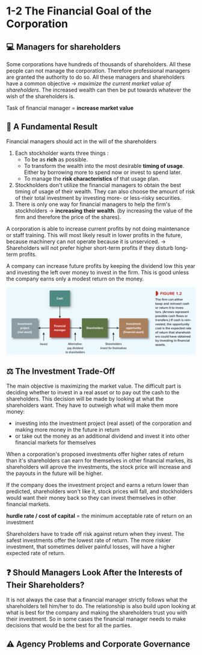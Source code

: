 # 1-2 The Financial Goal of the Corporation

## 💻 Managers for shareholders
Some corporations have hundreds of thousands of shareholders. All these people can not manage the corporation. Therefore professional managers are granted the authority to do so. All these managers and shareholders have a common objective -> *maximize the current market value of shareholders*. The increased wealth can then be put towards whatever the wish of the shareholders is.

Task of financial manager = **increase market value**

## 🎯 A Fundamental Result
Financial managers should act in the will of the shareholders
1. Each stockholder wants three things :
    + To be as **rich** as possible.
    + To transform the wealth into the most desirable **timing of usage**. Either by borrowing more to spend now or invest to spend later.
    + To manage the **risk characteristics** of that usage plan.
2. Stockholders don't utilize the financial managers to obtain the best timing of usage of their wealth. They can also choose the amount of risk of their total investment by investing more- or less-risky securities.
3. There is only one way for financial managers to help the firm's stockholders -> **increasing their wealth**. (by increasing the value of the firm and therefore the price of the shares).

A corporation is able to increase current profits by not doing maintenance or staff training. This will most likely result in lower profits in the future, because machinery can not operate because it is unserviced. -> Shareholders will not prefer higher short-term profits if they disturb long-term profits.

A company can increase future profits by keeping the dividend low this year and investing the left over money to invest in the firm. This is good unless the company earns only a modest return on the money.

![Figure 1-2](../img/figure1-2.png)

## ⚖ The Investment Trade-Off
The main objective is maximizing the market value. The difficult part is deciding whether to invest in a real asset or to pay out the cash to the shareholders. This decision will be made by looking at what the shareholders want. They have to outweigh what will make them more money:

+ investing into the investment project (real asset) of the corporation and making more money in the future in return
+ or take out the money as an additional dividend and invest it into other financial markets for themselves

When a corporation's proposed investments offer higher rates of return than it's shareholders can earn for themselves in other financial markes, its shareholders will aprove the investments, the stock price will increase and the payouts in the future will be higher.

If the company does the investment project and earns a return lower than predicted, shareholders won't like it, stock prices will fall, and stockholders would want their money back so they can invest themselves in other financial markets.

**hurdle rate / cost of capital** = the minimum acceptable rate of return on an investment

Shareholders have to trade off risk against return when they invest. The safest investments offer the lowest rate of return. The more riskier investment, that sometimes deliver painful losses, will have a higher expected rate of return.

## ❓ Should Managers Look After the Interests of Their Shareholders?
It is not always the case that a financial manager strictly follows what the shareholders tell him/her to do. The relationship is also build upon looking at what is best for the company and making the shareholders trust you with their investment. So in some cases the financial manager needs to make decisions that would be the best for all the parties.

## ⚠️ Agency Problems and Corporate Governance
